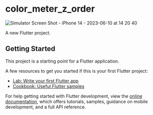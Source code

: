 # color_meter_z_order
![Simulator Screen Shot - iPhone 14 - 2023-06-10 at 14 20 40](https://github.com/RoseD-web/color_meter_z_order/assets/67821352/a30156f8-15e5-4131-8f6e-606427834847)

A new Flutter project.

## Getting Started

This project is a starting point for a Flutter application.

A few resources to get you started if this is your first Flutter project:

- [Lab: Write your first Flutter app](https://docs.flutter.dev/get-started/codelab)
- [Cookbook: Useful Flutter samples](https://docs.flutter.dev/cookbook)

For help getting started with Flutter development, view the
[online documentation](https://docs.flutter.dev/), which offers tutorials,
samples, guidance on mobile development, and a full API reference.
